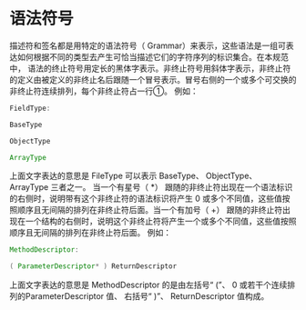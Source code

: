 # 语法符号


描述符和签名都是用特定的语法符号（ Grammar）来表示，这些语法是一组可表达如何根据不同的类型去产生可恰当描述它们的字符序列的标识集合。在本规范中， 语法的终止符号用定长的黑体字表示。非终止符号用斜体字表示，非终止符的定义由被定义的非终止名后跟随一个冒号表示。冒号右侧的一个或多个可交换的非终止符连续排列，每个非终止符占一行①。 例如：

```java
FieldType:

BaseType

ObjectType

ArrayType
```

上面文字表达的意思是 FileType 可以表示 BaseType、 ObjectType、 ArrayType 三者之一。
当一个有星号（ *） 跟随的非终止符出现在一个语法标识的右侧时，说明带有这个非终止符的语法标识将产生 0 或多个不同值，这些值按照顺序且无间隔的排列在非终止符后面。当一个有加号（ +） 跟随的非终止符出现在一个结构的右侧时，说明这个非终止符将产生一个或多个不同值，这些值按照顺序且无间隔的排列在非终止符后面。 例如：

```java
MethodDescriptor:

( ParameterDescriptor* ) ReturnDescriptor
```

上面文字表达的意思是 MethodDescriptor 的是由左括号“ (”、 0 或若干个连续排列的ParameterDescriptor 值、 右括号“ )”、 ReturnDescriptor 值构成。 








